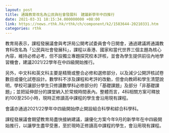 ```yaml
---
layout: post
title: 通識教育改名為公民與社會發展科　建議新學年中四推行
date: 2021-03-31 18:15:34.000000000 +08:00
link: https://news.rthk.hk/rthk/ch/component/k2/1583644-20210331.htm
categories: rthk
---
```


教育局表示，課程發展議會與考評局公開考試委員會今日開會，通過建議將通識教育科改名為「公民與社會發展科」，課程以香港、國家和當代世界三個主題為核心內容，維持必修必考，但不設獨立專題探究校本評核，並會為學生提供前往內地學習機會，建議2021/22學年在中四級開始推行。

另外，中文科和英文科主要是精簡或整合必修和選修部分，以及減少公開評核試卷數目或優化試卷設計。數學科不涉及課程和考評的改動，但會向教師和學生清楚說明，學校可讓部分學生只修讀數學科必修部分的「基礎課題」及部分「非基礎課題」；並把延伸部分的課堂納入於常規時間表內。整體而言，4科相關方案可釋放約100至250小時，現時正修讀高中課程的學生會沿用現有課程。
 
會議亦通過2021/22學年中四級開始停止開設組合科學和綜合科學科。

課程發展議會期望教育局盡快接納建議，讓優化方案今年9月的新學年在中四級開始推行，以讓學生盡早受惠，至於現時正修讀高中課程的學生，會沿用現有課程。
